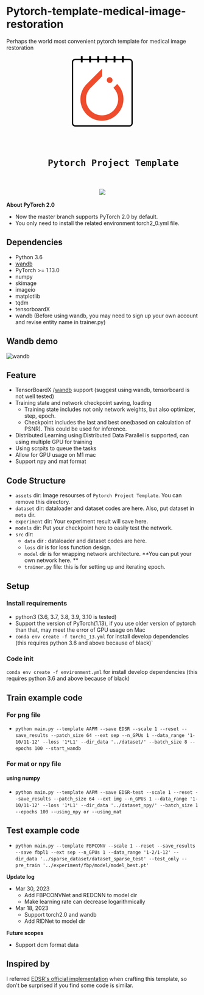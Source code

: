 # Pytorch-template-medical-image-restoration
Perhaps the world most convenient pytorch template for medical image restoration
<div align="center">
    <img src="assets/icon.png"/>
    <h1><code>
    Pytorch Project Template
    </h1></code>
    <p>
        <img src="https://img.shields.io/github/license/stefenmax/pytorch-template-medical-image-restoration"/>
    </p>
</div>

**About PyTorch 2.0**
  * Now the master branch supports PyTorch 2.0 by default.
  * You only need to install the related environment torch2_0.yml file.

## Dependencies
* Python 3.6
* [wandb]([https://www.wandb.com/](https://www.anaconda.com/products/distribution))
* PyTorch >= 1.13.0
* numpy
* skimage
* imageio
* matplotlib
* tqdm
* tensorboardX
* wandb (Before using wandb, you may need to sign up your own account and revise entity name in trainer.py)

## Wandb demo
![wandb](https://github.com/stefenmax/pytorch-template-medical-image-restoration/blob/main/assets/wandb.gif)

## Feature

- TensorBoardX /[wandb](https://www.wandb.com/) support (suggest using wandb, tensorboard is not well tested)
- Training state and network checkpoint saving, loading
    - Training state includes not only network weights, but also optimizer, step, epoch.
    - Checkpoint includes the last and best one(based on calculation of PSNR). This could be used for inference. 
- Distributed Learning using Distributed Data Parallel is supported, can using multiple GPU for training
- Using scrpits to queue the tasks
- Allow for GPU usage on M1 mac
- Support npy and mat format

## Code Structure

- `assets` dir: Image resourses of `Pytorch Project Template`. You can remove this directory.
- `dataset` dir: dataloader and dataset codes are here. Also, put dataset in `meta` dir.
- `experiment` dir: Your experiment result will save here.
- `models` dir: Put your checkpoint here to easily test the network.
- `src` dir:
    - `data` dir : dataloader and dataset codes are here. 
    - `loss` dir is for loss function design.
    - `model` dir is for wrapping network architecture. **You can put your own network here. **
    - `trainer.py` file: this is for setting up and iterating epoch.

## Setup

### Install requirements

- python3 (3.6, 3.7, 3.8, 3.9, 3.10 is tested)
- Support the version of PyTorch(1.13), if you use older version of pytorch than that, may meet the error of GPU usage on Mac
- `conda env create -f torch1_13.yml` for install develop dependencies (this requires python 3.6 and above because of black)`


### Code init

`conda env create -f environment.yml` for install develop dependencies (this requires python 3.6 and above because of black)


## Train example code
### For png file
- `python main.py --template AAPM --save EDSR --scale 1 --reset --save_results --patch_size 64 --ext sep --n_GPUs 1 --data_range '1-10/11-12' --loss '1*L1' --dir_data '../dataset/' --batch_size 8 --epochs 100 --start_wandb`
### For mat or npy file
#### using numpy
- `python main.py --template AAPM --save EDSR-test --scale 1 --reset --save_results --patch_size 64 --ext img --n_GPUs 1 --data_range '1-10/11-12' --loss '1*L1' --dir_data '../dataset_npy/' --batch_size 1 --epochs 100 --using_npy or --using_mat`

## Test example code
- `python main.py --template FBPCONV --scale 1 --reset --save_results --save fbpl1 --ext sep --n_GPUs 1 --data_range '1-2/1-12' --dir_data '../sparse_dataset/dataset_sparse_test' --test_only --pre_train '../experiment/fbp/model/model_best.pt'`

**Update log**
* Mar 30, 2023
  * Add FBPCONVNet and REDCNN to model dir
  * Make learning rate can decrease logarithmically
* Mar 18, 2023
  * Support torch2.0 and wandb
  * Add RIDNet to model dir


**Future scopes**
* Support dcm format data
## Inspired by

I referred [EDSR's official implementation](https://github.com/sanghyun-son/EDSR-PyTorch) when crafting this template, so don't be surprised if you find some code is similar.
